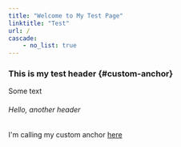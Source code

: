 ```yaml
---
title: "Welcome to My Test Page"
linktitle: "Test"
url: /
cascade:
    - no_list: true
---
```


### This is my test header {#custom-anchor}

Some text

###### Hello, another header

I'm calling my custom anchor [here](#custom-anchor)
